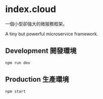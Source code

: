# index.cloud

一個小型卻強大的微服務框架。

A tiny but powerful microservice framework.

## Development 開發環境

```shell
npm run dev
```

## Production 生產環境

```shell
npm start
```
